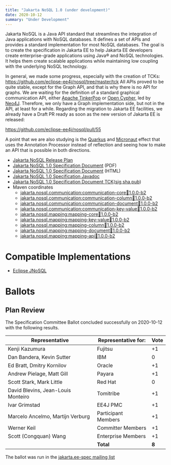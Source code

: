 ```yaml
---
title: "Jakarta NoSQL 1.0 (under development)"
date: 2020-10-12
summary: "Under Development"
---
```


Jakarta NoSQL is a Java API standard that streamlines the integration of Java applications with NoSQL databases. It defines a set of APIs and provides a standard implementation for most NoSQL databases. 
The goal is to create the specification in Jakarta EE to help Jakarta EE developers create enterprise-grade applications using Java® and NoSQL technologies. It helps them create scalable applications while maintaining low coupling with the underlying NoSQL technology.

In general, we made some progress, especially with the creation of TCKs:
https://github.com/eclipse-ee4j/nosql/tree/master/tck
All APIs proved to be quite stable, except for the Graph API, and that is why there is no API for graphs. We are waiting for the definition of a standard graphical communication API, either [Apache TinkerPop](http://tinkerpop.apache.org/) or [Open Cypher](https://www.opencypher.org/), led by [Neo4J](https://neo4j.com/). Therefore, we only have a Graph implementation side, but not in the API, at least for a while.
Regarding the migration to Jakarta EE facilities, we already have a Draft PR ready as soon as the new version of Jakarta EE is released: 

https://github.com/eclipse-ee4j/nosql/pull/55

A point that we are also studying is the [Quarkus](https://quarkus.io/) and [Micronaut](https://micronaut.io/) effect that uses the Annotation Processor instead of reflection and seeing how to make an API that is possible in both directions.


* [Jakarta NoSQL Release Plan](https://projects.eclipse.org/projects/ee4j.nosql/governance)
* [Jakarta NoSQL 1.0 Specification Document](./nosql-1.0.0-b2.pdf) (PDF)
* [Jakarta NoSQL 1.0 Specification Document](./nosql-1.0.0-b2.html) (HTML)
* [Jakarta NoSQL 1.0 Specification Javadoc](./apidocs)
* [Jakarta NoSQL 1.0 Specification Document TCK](https://github.com/eclipse/jnosql/archive/1.0.0-b2.zip)([sig](),[sha](),[pub]())
* Maven coordinates
  * [jakarta.nosql.communication:communication-core:jar:1.0.0-b2](https://repo1.maven.org/maven2/jakarta/nosql/communication/communication-core/1.0.0-b2/)
  * [jakarta.nosql.communication:communication-column:jar:1.0.0-b2](https://repo1.maven.org/maven2/jakarta/nosql/communication/communication-column/1.0.0-b2/)
  * [jakarta.nosql.communication:communication-document:jar:1.0.0-b2](https://repo1.maven.org/maven2/jakarta/nosql/communication/communication-document/1.0.0-b2/)
  * [jakarta.nosql.communication:communication-key-value:jar:1.0.0-b2](https://repo1.maven.org/maven2/jakarta/nosql/communication/communication-key-value/1.0.0-b2/)
  * [jakarta.nosql.mapping:mapping-core:jar:1.0.0-b2](https://repo1.maven.org/maven2/jakarta/nosql/mapping/mapping-core/1.0.0-b2/)
  * [jakarta.nosql.mapping:mapping-key-value:jar:1.0.0-b2](https://repo1.maven.org/maven2/jakarta/nosql/mapping/mapping-key-value/1.0.0-b2/)
  * [jakarta.nosql.mapping:mapping-column:jar:1.0.0-b2](https://repo1.maven.org/maven2/jakarta/nosql/mapping/mapping-column/1.0.0-b2/)
  * [jakarta.nosql.mapping:mapping-document:jar:1.0.0-b2](https://repo1.maven.org/maven2/jakarta/nosql/mapping/mapping-document/1.0.0-b2/)
  * [jakarta.nosql.mapping:mapping-api:jar:1.0.0-b2](https://repo1.maven.org/maven2/jakarta/nosql/mapping/mapping-api/1.0.0-b2/)

# Compatible Implementations

* [Eclipse JNoSQL](http://www.jnosql.org/)

# Ballots

## Plan Review

The Specification Committee Ballot concluded successfully on 2020-10-12 with the following results.

| Representative                                 | Representative for: | Vote |
|------------------------------------------------|---------------------|------|
| Kenji Kazumura                                 | Fujitsu             |  +1  |
| Dan Bandera, Kevin Sutter                      | IBM                 |   0  |
| Ed Bratt, Dmitry Kornilov                      | Oracle              |  +1  |
| Andrew Pielage, Matt Gill                      | Payara              |  +1  |
| Scott Stark, Mark Little                       | Red Hat             |   0  |
| David Blevins, Jean-Louis Monteiro             | Tomitribe           |  +1  |
| Ivar Grimstad                                  | EE4J PMC            |  +1  |
| Marcelo Ancelmo, Martijn Verburg               | Participant Members |  +1  |
| Werner Keil                                    | Committer Members   |  +1  |
| Scott (Congquan) Wang                          | Enterprise Members  |  +1  |
|                                                | **Total**           | **8**|

The ballot was run in the [jakarta.ee-spec mailing list](https://www.eclipse.org/lists/jakarta.ee-spec/msg00984.html)